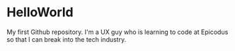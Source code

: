 # HelloWorld
My first Github repository.
I'm a UX guy who is learning to code at Epicodus so that I can break into the tech industry.

